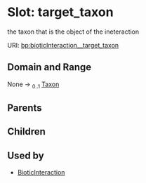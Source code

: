 
# Slot: target_taxon


the taxon that is the object of the ineteraction

URI: [bp:bioticInteraction__target_taxon](http://w3id.org/ontogpt/biotic-interaction-templatebioticInteraction__target_taxon)


## Domain and Range

None &#8594;  <sub>0..1</sub> [Taxon](Taxon.md)

## Parents


## Children


## Used by

 * [BioticInteraction](BioticInteraction.md)
